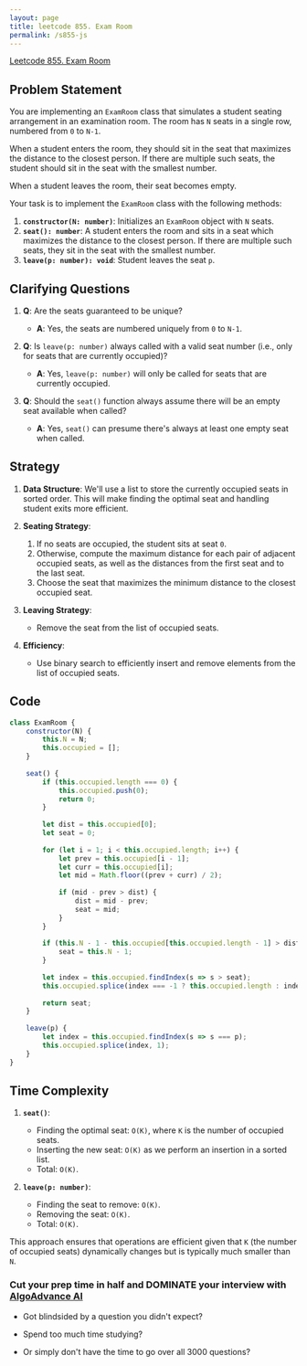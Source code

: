 ```yaml
---
layout: page
title: leetcode 855. Exam Room
permalink: /s855-js
---
```

[Leetcode 855. Exam Room](https://algoadvance.github.io/algoadvance/l855)
## Problem Statement

You are implementing an `ExamRoom` class that simulates a student seating arrangement in an examination room. The room has `N` seats in a single row, numbered from `0` to `N-1`.

When a student enters the room, they should sit in the seat that maximizes the distance to the closest person. If there are multiple such seats, the student should sit in the seat with the smallest number.

When a student leaves the room, their seat becomes empty.

Your task is to implement the `ExamRoom` class with the following methods:

1. **`constructor(N: number)`**: Initializes an `ExamRoom` object with `N` seats.
2. **`seat(): number`**: A student enters the room and sits in a seat which maximizes the distance to the closest person. If there are multiple such seats, they sit in the seat with the smallest number.
3. **`leave(p: number): void`**: Student leaves the seat `p`.

## Clarifying Questions

1. **Q**: Are the seats guaranteed to be unique?
   * **A**: Yes, the seats are numbered uniquely from `0` to `N-1`.

2. **Q**: Is `leave(p: number)` always called with a valid seat number (i.e., only for seats that are currently occupied)?
    * **A**: Yes, `leave(p: number)` will only be called for seats that are currently occupied.

3. **Q**: Should the `seat()` function always assume there will be an empty seat available when called?
    * **A**: Yes, `seat()` can presume there's always at least one empty seat when called.

## Strategy

1. **Data Structure**: We'll use a list to store the currently occupied seats in sorted order. This will make finding the optimal seat and handling student exits more efficient.

2. **Seating Strategy**:
   1. If no seats are occupied, the student sits at seat `0`.
   2. Otherwise, compute the maximum distance for each pair of adjacent occupied seats, as well as the distances from the first seat and to the last seat.
   3. Choose the seat that maximizes the minimum distance to the closest occupied seat.

3. **Leaving Strategy**:
   * Remove the seat from the list of occupied seats.

4. **Efficiency**:
   * Use binary search to efficiently insert and remove elements from the list of occupied seats.

## Code

```javascript
class ExamRoom {
    constructor(N) {
        this.N = N;
        this.occupied = [];
    }
    
    seat() {
        if (this.occupied.length === 0) {
            this.occupied.push(0);
            return 0;
        }
        
        let dist = this.occupied[0];
        let seat = 0;
        
        for (let i = 1; i < this.occupied.length; i++) {
            let prev = this.occupied[i - 1];
            let curr = this.occupied[i];
            let mid = Math.floor((prev + curr) / 2);
            
            if (mid - prev > dist) {
                dist = mid - prev;
                seat = mid;
            }
        }
        
        if (this.N - 1 - this.occupied[this.occupied.length - 1] > dist) {
            seat = this.N - 1;
        }
        
        let index = this.occupied.findIndex(s => s > seat);
        this.occupied.splice(index === -1 ? this.occupied.length : index, 0, seat);
        
        return seat;
    }
    
    leave(p) {
        let index = this.occupied.findIndex(s => s === p);
        this.occupied.splice(index, 1);
    }
}
```

## Time Complexity

1. **`seat()`**:
   - Finding the optimal seat: `O(K)`, where `K` is the number of occupied seats.
   - Inserting the new seat: `O(K)` as we perform an insertion in a sorted list.
   - Total: `O(K)`.

2. **`leave(p: number)`**:
   - Finding the seat to remove: `O(K)`.
   - Removing the seat: `O(K)`.
   - Total: `O(K)`.

This approach ensures that operations are efficient given that `K` (the number of occupied seats) dynamically changes but is typically much smaller than `N`.


### Cut your prep time in half and DOMINATE your interview with [AlgoAdvance AI](https://algoAdvance.com)

- Got blindsided by a question you didn't expect?

- Spend too much time studying?

- Or simply don't have the time to go over all 3000 questions?

